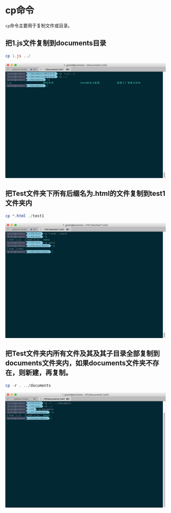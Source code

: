 # cp命令

`cp`命令主要用于复制文件或目录。

## 把1.js文件复制到documents目录

```powershell
cp 1.js ../
```

![png](../img/cp_1.png)

## 把Test文件夹下所有后缀名为.html的文件复制到test1文件夹内

```powershell
cp *.html ./test1
```

![png](../img/cp_2.png)

## 把Test文件夹内所有文件及其及其子目录全部复制到documents文件夹内，如果documents文件夹不存在，则新建，再复制。

```powershell
cp -r . ../documents
```

![png](../img/cp_3.png)